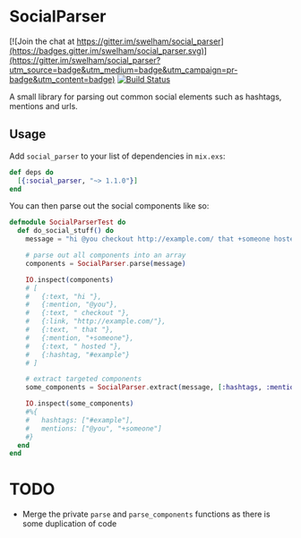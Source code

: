 # SocialParser

[![Join the chat at https://gitter.im/swelham/social_parser](https://badges.gitter.im/swelham/social_parser.svg)](https://gitter.im/swelham/social_parser?utm_source=badge&utm_medium=badge&utm_campaign=pr-badge&utm_content=badge)
[![Build Status](https://travis-ci.org/swelham/social_parser.svg?branch=master)](https://travis-ci.org/swelham/social_parser)

A small library for parsing out common social elements such as hashtags, mentions and urls.

## Usage

Add `social_parser` to your list of dependencies in `mix.exs`:

```elixir
def deps do
  [{:social_parser, "~> 1.1.0"}]
end
```

You can then parse out the social components like so:

```elixir
defmodule SocialParserTest do
  def do_social_stuff() do
    message = "hi @you checkout http://example.com/ that +someone hosted #example"

    # parse out all components into an array
    components = SocialParser.parse(message)

    IO.inspect(components)
    # [
    #   {:text, "hi "},
    #   {:mention, "@you"},
    #   {:text, " checkout "},
    #   {:link, "http://example.com/"},
    #   {:text, " that "},
    #   {:mention, "+someone"},
    #   {:text, " hosted "},
    #   {:hashtag, "#example"}
    # ]

    # extract targeted components
    some_components = SocialParser.extract(message, [:hashtags, :mentions])

    IO.inspect(some_components)
    #%{
    #   hashtags: ["#example"],
    #   mentions: ["@you", "+someone"]
    #}
  end
end
```

# TODO

* Merge the private `parse` and `parse_components` functions as there is some duplication of code
